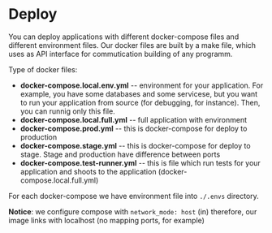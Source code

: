 # Deploy

You can deploy applications with different docker-compose files and different environment files. Our docker files are built by a make file, which uses as API interface for commutication building of any programm.

Type of docker files:

* **docker-compose.local.env.yml** -- environment for your application. For example, you have some databases and some servicese, but you want to run your application from source (for debugging, for instance). Then, you can runnig only this file.
* **docker-compose.local.full.yml** -- full application with environment
* **docker-compose.prod.yml** -- this is docker-compose for deploy to production
* **docker-compose.stage.yml** -- this is docker-compose for deploy to stage. Stage and production have difference between ports
* **docker-compose.test-runner.yml** -- this is file which run tests for your application and shoots to the application (docker-compose.local.full.yml)

For each docker-compose we have environment file into `./.envs` directory.

**Notice**: we configure compose with `network_mode: host` (in) therefore, our image links with localhost (no mapping ports, for example)
